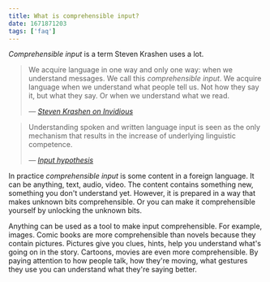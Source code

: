 ```yaml
---
title: What is comprehensible input?
date: 1671871203
tags: ['faq']
---
```


*Comprehensible input* is a term Steven Krashen uses a lot.

> We acquire language in one way and only one way: when we understand messages.
> We call this *comprehensible input*.
> We acquire language when we understand what people tell us.
> Not how they say it, but what they say.
> Or when we understand what we read.
>
> *&mdash; [Steven Krashen on Invidious](https://redirect.invidious.io/watch?v=NiTsduRreug)*

> Understanding spoken and written language input
> is seen as the only mechanism that results in the increase of underlying linguistic competence.
>
> *&mdash; [Input hypothesis](https://wikiless.org/wiki/Input_hypothesis)*

In practice *comprehensible input* is some content in a foreign language.
It can be anything, text, audio, video.
The content contains something new, something you don't understand yet.
However, it is prepared in a way that makes unknown bits comprehensible.
Or you can make it comprehensible yourself by unlocking the unknown bits.

Anything can be used as a tool to make input comprehensible.
For example, images.
Comic books are more comprehensible than novels because they contain pictures.
Pictures give you clues, hints, help you understand what's going on in the story.
Cartoons, movies are even more comprehensible.
By paying attention to how people talk, how they're moving, what gestures they use
you can understand what they're saying better.
